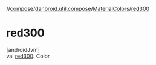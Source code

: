 //[compose](../../../index.md)/[danbroid.util.compose](../index.md)/[MaterialColors](index.md)/[red300](red300.md)

# red300

[androidJvm]\
val [red300](red300.md): Color

